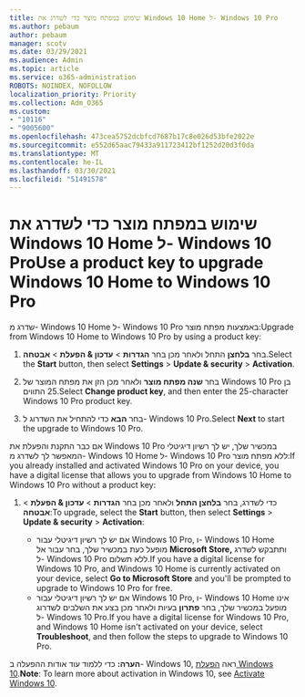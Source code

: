 ```yaml
---
title: שימוש במפתח מוצר כדי לשדרג את Windows 10 Home ל- Windows 10 Pro
ms.author: pebaum
author: pebaum
manager: scotv
ms.date: 03/29/2021
ms.audience: Admin
ms.topic: article
ms.service: o365-administration
ROBOTS: NOINDEX, NOFOLLOW
localization_priority: Priority
ms.collection: Adm_O365
ms.custom:
- "10116"
- "9005600"
ms.openlocfilehash: 473cea5752dcbfcd7687b17c8e026d53bfe2022e
ms.sourcegitcommit: e552d65aac79433a911723412bf1252d20d3f0da
ms.translationtype: MT
ms.contentlocale: he-IL
ms.lasthandoff: 03/30/2021
ms.locfileid: "51491578"
---
```

# <a name="use-a-product-key-to-upgrade-windows-10-home-to-windows-10-pro"></a><span data-ttu-id="49939-102">שימוש במפתח מוצר כדי לשדרג את Windows 10 Home ל- Windows 10 Pro</span><span class="sxs-lookup"><span data-stu-id="49939-102">Use a product key to upgrade Windows 10 Home to Windows 10 Pro</span></span>

<span data-ttu-id="49939-103">שדרג מ- Windows 10 Home ל- Windows 10 Pro באמצעות מפתח מוצר:</span><span class="sxs-lookup"><span data-stu-id="49939-103">Upgrade from Windows 10 Home to Windows 10 Pro by using a product key:</span></span>

1. <span data-ttu-id="49939-104">בחר **בלחצן** התחל ולאחר מכן בחר **הגדרות**  >  **עדכון & הפעלת**  >  **אבטחה**.</span><span class="sxs-lookup"><span data-stu-id="49939-104">Select the **Start** button, then select **Settings** > **Update & security** > **Activation**.</span></span>

1. <span data-ttu-id="49939-105">בחר **שנה מפתח מוצר** ולאחר מכן הזן את מפתח המוצר של Windows 10 Pro בן 25 התווים.</span><span class="sxs-lookup"><span data-stu-id="49939-105">Select **Change product key**, and then enter the 25-character Windows 10 Pro product key.</span></span>

1. <span data-ttu-id="49939-106">בחר **הבא** כדי להתחיל את השדרוג ל- Windows 10 Pro.</span><span class="sxs-lookup"><span data-stu-id="49939-106">Select **Next** to start the upgrade to Windows 10 Pro.</span></span>

<span data-ttu-id="49939-107">אם כבר התקנת והפעלת את Windows 10 Pro במכשיר שלך, יש לך רשיון דיגיטלי המאפשר לך לשדרג מ- Windows 10 Home ל- Windows 10 Pro ללא מפתח מוצר:</span><span class="sxs-lookup"><span data-stu-id="49939-107">If you already installed and activated Windows 10 Pro on your device, you have a digital license that allows you to upgrade from Windows 10 Home to Windows 10 Pro without a product key:</span></span>

1. <span data-ttu-id="49939-108">כדי לשדרג, בחר **בלחצן התחל** ולאחר מכן בחר **הגדרות**  >  **עדכון & הפעלת**  >  **אבטחה**:</span><span class="sxs-lookup"><span data-stu-id="49939-108">To upgrade, select the **Start** button, then select **Settings** > **Update & security** > **Activation**:</span></span>

    - <span data-ttu-id="49939-109">אם יש לך רשיון דיגיטלי עבור Windows 10 Pro, ו- Windows 10 Home מופעל כעת במכשיר שלך, בחר עבור אל **Microsoft Store,** ותתבקש לשדרג ל- Windows 10 Pro ללא תשלום.</span><span class="sxs-lookup"><span data-stu-id="49939-109">If you have a digital license for Windows 10 Pro, and Windows 10 Home is currently activated on your device, select **Go to Microsoft Store** and you'll be prompted to upgrade to Windows 10 Pro for free.</span></span>
    - <span data-ttu-id="49939-110">אם יש לך רשיון דיגיטלי עבור Windows 10 Pro, ו- Windows 10 Home אינו מופעל במכשיר שלך, בחר **פתרון** בעיות ולאחר מכן בצע את השלבים לשדרוג ל- Windows 10 Pro.</span><span class="sxs-lookup"><span data-stu-id="49939-110">If you have a digital license for Windows 10 Pro, and Windows 10 Home isn't activated on your device, select **Troubleshoot**, and then follow the steps to upgrade to Windows 10 Pro.</span></span>

<span data-ttu-id="49939-111">**הערה:** כדי ללמוד עוד אודות ההפעלה ב- Windows 10, ראה [הפעלת Windows 10](https://support.microsoft.com/windows/activate-windows-10-c39005d4-95ee-b91e-b399-2820fda32227).</span><span class="sxs-lookup"><span data-stu-id="49939-111">**Note**: To learn more about activation in Windows 10, see [Activate Windows 10](https://support.microsoft.com/windows/activate-windows-10-c39005d4-95ee-b91e-b399-2820fda32227).</span></span>
